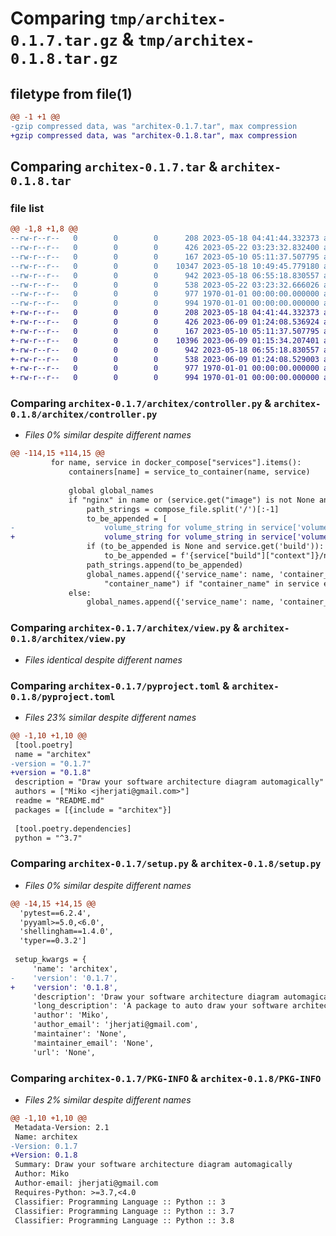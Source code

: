 # Comparing `tmp/architex-0.1.7.tar.gz` & `tmp/architex-0.1.8.tar.gz`

## filetype from file(1)

```diff
@@ -1 +1 @@
-gzip compressed data, was "architex-0.1.7.tar", max compression
+gzip compressed data, was "architex-0.1.8.tar", max compression
```

## Comparing `architex-0.1.7.tar` & `architex-0.1.8.tar`

### file list

```diff
@@ -1,8 +1,8 @@
--rw-r--r--   0        0        0      208 2023-05-18 04:41:44.332373 architex-0.1.7/README.md
--rw-r--r--   0        0        0      426 2023-05-22 03:23:32.832400 architex-0.1.7/architex/__init__.py
--rw-r--r--   0        0        0      167 2023-05-10 05:11:37.507795 architex-0.1.7/architex/__main__.py
--rw-r--r--   0        0        0    10347 2023-05-18 10:49:45.779180 architex-0.1.7/architex/controller.py
--rw-r--r--   0        0        0      942 2023-05-18 06:55:18.830557 architex-0.1.7/architex/view.py
--rw-r--r--   0        0        0      538 2023-05-22 03:23:32.666026 architex-0.1.7/pyproject.toml
--rw-r--r--   0        0        0      977 1970-01-01 00:00:00.000000 architex-0.1.7/setup.py
--rw-r--r--   0        0        0      994 1970-01-01 00:00:00.000000 architex-0.1.7/PKG-INFO
+-rw-r--r--   0        0        0      208 2023-05-18 04:41:44.332373 architex-0.1.8/README.md
+-rw-r--r--   0        0        0      426 2023-06-09 01:24:08.536924 architex-0.1.8/architex/__init__.py
+-rw-r--r--   0        0        0      167 2023-05-10 05:11:37.507795 architex-0.1.8/architex/__main__.py
+-rw-r--r--   0        0        0    10396 2023-06-09 01:15:34.207401 architex-0.1.8/architex/controller.py
+-rw-r--r--   0        0        0      942 2023-05-18 06:55:18.830557 architex-0.1.8/architex/view.py
+-rw-r--r--   0        0        0      538 2023-06-09 01:24:08.529003 architex-0.1.8/pyproject.toml
+-rw-r--r--   0        0        0      977 1970-01-01 00:00:00.000000 architex-0.1.8/setup.py
+-rw-r--r--   0        0        0      994 1970-01-01 00:00:00.000000 architex-0.1.8/PKG-INFO
```

### Comparing `architex-0.1.7/architex/controller.py` & `architex-0.1.8/architex/controller.py`

 * *Files 0% similar despite different names*

```diff
@@ -114,15 +114,15 @@
         for name, service in docker_compose["services"].items():
             containers[name] = service_to_container(name, service)
 
             global global_names
             if "nginx" in name or (service.get("image") is not None and "nginx" in service.get("image")) or (service.get("volumes") is not None and len([volume_string for volume_string in service['volumes'] if 'nginx' in volume_string])):
                 path_strings = compose_file.split('/')[:-1]
                 to_be_appended = [
-                    volume_string for volume_string in service['volumes']if 'nginx' in volume_string and 'conf' in volume_string][0].split(':')[0]
+                    volume_string for volume_string in service['volumes'] if 'nginx' in volume_string and 'conf' in volume_string][0].split(':')[0] if service.get("volumes") is not None else None
                 if (to_be_appended is None and service.get('build')):
                     to_be_appended = f'{service["build"]["context"]}/nginx.conf'
                 path_strings.append(to_be_appended)
                 global_names.append({'service_name': name, 'container_name':  service.get(
                     "container_name") if "container_name" in service else name, 'nginx_path': '/'.join(path_strings)})
             else:
                 global_names.append({'service_name': name, 'container_name':  service.get(
```

### Comparing `architex-0.1.7/architex/view.py` & `architex-0.1.8/architex/view.py`

 * *Files identical despite different names*

### Comparing `architex-0.1.7/pyproject.toml` & `architex-0.1.8/pyproject.toml`

 * *Files 23% similar despite different names*

```diff
@@ -1,10 +1,10 @@
 [tool.poetry]
 name = "architex"
-version = "0.1.7"
+version = "0.1.8"
 description = "Draw your software architecture diagram automagically"
 authors = ["Miko <jherjati@gmail.com>"]
 readme = "README.md"
 packages = [{include = "architex"}]
 
 [tool.poetry.dependencies]
 python = "^3.7"
```

### Comparing `architex-0.1.7/setup.py` & `architex-0.1.8/setup.py`

 * *Files 0% similar despite different names*

```diff
@@ -14,15 +14,15 @@
  'pytest==6.2.4',
  'pyyaml>=5.0,<6.0',
  'shellingham==1.4.0',
  'typer==0.3.2']
 
 setup_kwargs = {
     'name': 'architex',
-    'version': '0.1.7',
+    'version': '0.1.8',
     'description': 'Draw your software architecture diagram automagically',
     'long_description': 'A package to auto draw your software architecture diagram from your source code.\n\nCurrent limitation :\nYour source code should be consist of docker compose (required) and nginx (optional) configuration file.\n',
     'author': 'Miko',
     'author_email': 'jherjati@gmail.com',
     'maintainer': 'None',
     'maintainer_email': 'None',
     'url': 'None',
```

### Comparing `architex-0.1.7/PKG-INFO` & `architex-0.1.8/PKG-INFO`

 * *Files 2% similar despite different names*

```diff
@@ -1,10 +1,10 @@
 Metadata-Version: 2.1
 Name: architex
-Version: 0.1.7
+Version: 0.1.8
 Summary: Draw your software architecture diagram automagically
 Author: Miko
 Author-email: jherjati@gmail.com
 Requires-Python: >=3.7,<4.0
 Classifier: Programming Language :: Python :: 3
 Classifier: Programming Language :: Python :: 3.7
 Classifier: Programming Language :: Python :: 3.8
```

